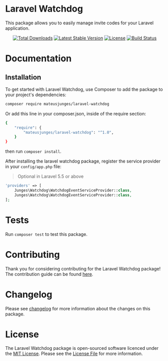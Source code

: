 # Laravel Watchdog

This package allows you to easily manage invite codes for your Laravel application.

<p align="center">
    <a href="https://packagist.org/packages/mateusjunges/laravel-watchdog" target="_blank"><img src="https://poser.pugx.org/mateusjunges/laravel-acl/d/total.svg" alt="Total Downloads"></a>
    <a href="https://packagist.org/packages/mateusjunges/laravel-watchdog" target="_blank"><img src="https://poser.pugx.org/mateusjunges/laravel-acl/v/stable.svg" alt="Latest Stable Version"></a>
    <a href="https://packagist.org/packages/mateusjunges/laravel-watchdog" target="_blank"><img src="https://poser.pugx.org/mateusjunges/laravel-acl/license.svg" alt="License"></a>
    <a href="https://travis-ci.org/mateusjunges/laravel-watchdog"><img src="https://img.shields.io/travis/mateusjunges/laravel-watchdog/master.svg?style=flat" alt="Build Status"></a>
</p>

# Documentation

## Installation

To get started with Laravel Watchdog, use Composer to add the package to your project's dependencies:

```bash
composer require mateusjunges/laravel-watchdog
```
Or add this line in your composer.json, inside of the require section:
```bash
{
    "require": {
        "mateusjunges/laravel-watchdog": "^1.0",
    }
}
```
then run `composer install`.

After installing the laravel watchdog package, register the service provider in your `config/app.php` file:

> Optional in Laravel 5.5 or above

```php
'providers' => [
    Junges\Watchdog\WatchdogEventServiceProvider::class,
    Junges\Watchdog\WatchdogEventServiceProvider::class,
];
```

# Tests
Run `composer test` to test this package.

# Contributing
Thank you for considering contributing for the Laravel Watchdog package! The contribution guide can be found [here](https://github.com/mateusjunges/laravel-watchdog/blob/master/CONTRIBUTING.md).

# Changelog
Please see [changelog](https://github.com/mateusjunges/laravel-watchdog/blob/master/CHANGELOG.md) for more information about the changes on this package.

# License
The Laravel Watchdog package is open-sourced software licenced under the [MIT License](https://opensource.org/licenses/MIT). 
Please see the [License File](https://github.com/mateusjunges/laravel-watchdog/blob/master/LICENSE) for more information.
